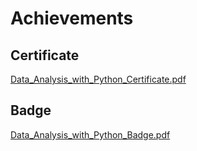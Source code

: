 

# Achievements
## Certificate
[Data_Analysis_with_Python_Certificate.pdf](https://prod-files-secure.s3.us-west-2.amazonaws.com/03e82b26-cccb-4906-bb56-adabcbdc0655/1aa3a050-2338-4a85-85d5-899bad17a31c/Data_Analysis_with_Python_Certificate.pdf?X-Amz-Algorithm=AWS4-HMAC-SHA256&X-Amz-Content-Sha256=UNSIGNED-PAYLOAD&X-Amz-Credential=ASIAZI2LB466QFGMYQUZ%2F20250131%2Fus-west-2%2Fs3%2Faws4_request&X-Amz-Date=20250131T211315Z&X-Amz-Expires=3600&X-Amz-Security-Token=IQoJb3JpZ2luX2VjEL3%2F%2F%2F%2F%2F%2F%2F%2F%2F%2FwEaCXVzLXdlc3QtMiJHMEUCIQDQwzhjngZYgMrrL0CWa6N8nXN%2FCcrc2j5l3zZ4m7W0gAIgRMBype1eRH74DpUZlckIkxhKS0vRHLoXBqCPaC6eyccqiAQIxv%2F%2F%2F%2F%2F%2F%2F%2F%2F%2FARAAGgw2Mzc0MjMxODM4MDUiDIPY2vRtoGmpGUe2SyrcA29VwbFgHdf36QydwgDdhOYCCY5n4kfhF%2BoTWaYaZG8lQ20EQNBgrH3BRmtlM%2FXm3TcO81oykKExJTtqjH2VYIm66wUy0xg0aE%2BCki9QM9QLzG%2B%2FYD3t4uZnBfdbTsxI1ycz4IdiScZNSCxt%2Bv8Pg7FDjLNObGxnUGuX13SUyY9%2F8MKnqjsoAo0F2DjsZmAkq2arupx9Wt5IZZJ0Hsa%2Fqi%2BxvYTSKHGZDjIOUdFVJdH0ADXE0LgEXvIsbcc01wpkaV3f8auGJIFNYELFhk%2FQf7UXCCbxp2wk1l8OG6HAXn1eyScMyx%2BgdRW%2FXbhCsZS5EqueENdY8rCSaQ2CdprzIK6FWzvUJ4V21zPEU4AyNgbAZykG8X7LmYXAYv516rAvuxWln9ZSaHLOM8Nv7cehhJw25VBKfmOl%2BNz2Feos43f0mo0%2FxgnjZUvF2sHSB8JIpytyemk5fz0ZakuAVggGJ1FZ%2FW4yDAMpU61Qs3eE7sHuhLX0DxViQ6PrPOXHpjDlw5MokKgsKi5Kz0s1OUNmwzyyMGkozCTezcFvX59k7ePxeIx06Pu5%2FFTg%2BRV%2BCQGrA1OvODauo1M6skKOVhov97gw%2FM%2BPU6C7D5QiIGj8UCLaHos2bh%2B7kbR10YzqMKL49LwGOqUBns%2Bf1IOAjy7lnSthK%2B0UDR8nRSx8IbNmrCbx6SR9YZYIj19NatSDWTMreRoxI6jNrX2GvjsnO4xgOjF7bepP%2FMSuyYB5jDR1Jjo%2Btb6QfjGqHjPJsQZgBGNSTmwg6hGmZpCz7ZWVmpXwOyY8XYxU6K8KLg4qFLTpeH6NlFyyCSPR%2BVqlZXZiDXyvWzJW7e4BPhi3nq8rzBLKMqr4mz9r1x4QQUsP&X-Amz-Signature=022a697c0df3c95e17b62d0ff91aa7e71aab39ba212359811ca75af4b331236d&X-Amz-SignedHeaders=host&x-id=GetObject)
## Badge
[Data_Analysis_with_Python_Badge.pdf](https://prod-files-secure.s3.us-west-2.amazonaws.com/03e82b26-cccb-4906-bb56-adabcbdc0655/4fa9bcf8-b584-40dd-8775-c0bfadf6a6f0/Data_Analysis_with_Python_Badge.pdf?X-Amz-Algorithm=AWS4-HMAC-SHA256&X-Amz-Content-Sha256=UNSIGNED-PAYLOAD&X-Amz-Credential=ASIAZI2LB466QFGMYQUZ%2F20250131%2Fus-west-2%2Fs3%2Faws4_request&X-Amz-Date=20250131T211315Z&X-Amz-Expires=3600&X-Amz-Security-Token=IQoJb3JpZ2luX2VjEL3%2F%2F%2F%2F%2F%2F%2F%2F%2F%2FwEaCXVzLXdlc3QtMiJHMEUCIQDQwzhjngZYgMrrL0CWa6N8nXN%2FCcrc2j5l3zZ4m7W0gAIgRMBype1eRH74DpUZlckIkxhKS0vRHLoXBqCPaC6eyccqiAQIxv%2F%2F%2F%2F%2F%2F%2F%2F%2F%2FARAAGgw2Mzc0MjMxODM4MDUiDIPY2vRtoGmpGUe2SyrcA29VwbFgHdf36QydwgDdhOYCCY5n4kfhF%2BoTWaYaZG8lQ20EQNBgrH3BRmtlM%2FXm3TcO81oykKExJTtqjH2VYIm66wUy0xg0aE%2BCki9QM9QLzG%2B%2FYD3t4uZnBfdbTsxI1ycz4IdiScZNSCxt%2Bv8Pg7FDjLNObGxnUGuX13SUyY9%2F8MKnqjsoAo0F2DjsZmAkq2arupx9Wt5IZZJ0Hsa%2Fqi%2BxvYTSKHGZDjIOUdFVJdH0ADXE0LgEXvIsbcc01wpkaV3f8auGJIFNYELFhk%2FQf7UXCCbxp2wk1l8OG6HAXn1eyScMyx%2BgdRW%2FXbhCsZS5EqueENdY8rCSaQ2CdprzIK6FWzvUJ4V21zPEU4AyNgbAZykG8X7LmYXAYv516rAvuxWln9ZSaHLOM8Nv7cehhJw25VBKfmOl%2BNz2Feos43f0mo0%2FxgnjZUvF2sHSB8JIpytyemk5fz0ZakuAVggGJ1FZ%2FW4yDAMpU61Qs3eE7sHuhLX0DxViQ6PrPOXHpjDlw5MokKgsKi5Kz0s1OUNmwzyyMGkozCTezcFvX59k7ePxeIx06Pu5%2FFTg%2BRV%2BCQGrA1OvODauo1M6skKOVhov97gw%2FM%2BPU6C7D5QiIGj8UCLaHos2bh%2B7kbR10YzqMKL49LwGOqUBns%2Bf1IOAjy7lnSthK%2B0UDR8nRSx8IbNmrCbx6SR9YZYIj19NatSDWTMreRoxI6jNrX2GvjsnO4xgOjF7bepP%2FMSuyYB5jDR1Jjo%2Btb6QfjGqHjPJsQZgBGNSTmwg6hGmZpCz7ZWVmpXwOyY8XYxU6K8KLg4qFLTpeH6NlFyyCSPR%2BVqlZXZiDXyvWzJW7e4BPhi3nq8rzBLKMqr4mz9r1x4QQUsP&X-Amz-Signature=d4d4ec03c68f0ce8f32f3fa3d60051e158764c340a5ec617bea7464c43191223&X-Amz-SignedHeaders=host&x-id=GetObject)
